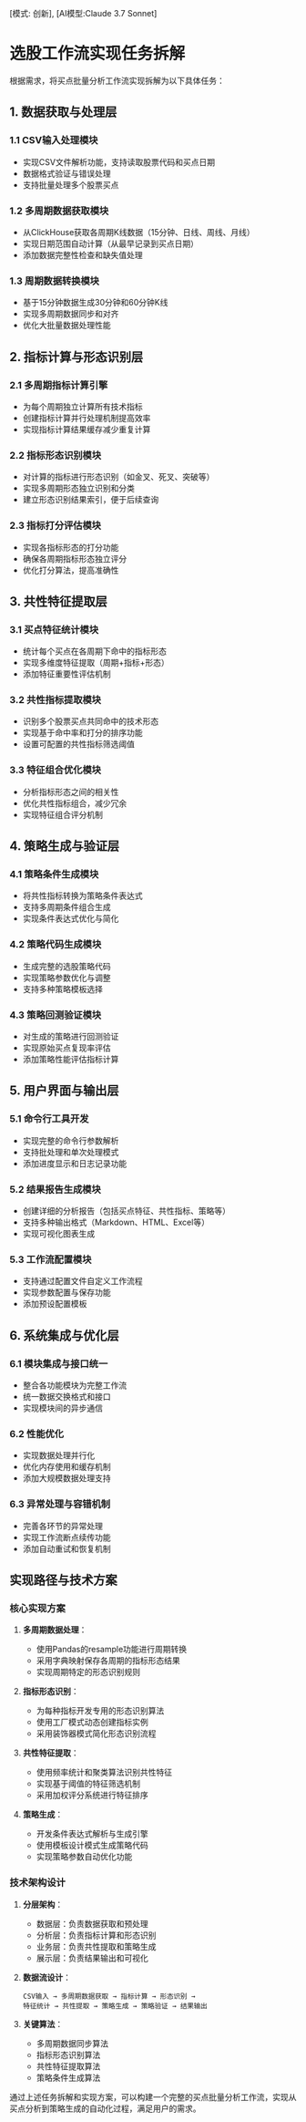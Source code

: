 [模式: 创新], [AI模型:Claude 3.7 Sonnet]

# 选股工作流实现任务拆解

根据需求，将买点批量分析工作流实现拆解为以下具体任务：

## 1. 数据获取与处理层

### 1.1 CSV输入处理模块
- 实现CSV文件解析功能，支持读取股票代码和买点日期
- 数据格式验证与错误处理
- 支持批量处理多个股票买点

### 1.2 多周期数据获取模块
- 从ClickHouse获取各周期K线数据（15分钟、日线、周线、月线）
- 实现日期范围自动计算（从最早记录到买点日期）
- 添加数据完整性检查和缺失值处理

### 1.3 周期数据转换模块
- 基于15分钟数据生成30分钟和60分钟K线
- 实现多周期数据同步和对齐
- 优化大批量数据处理性能

## 2. 指标计算与形态识别层

### 2.1 多周期指标计算引擎
- 为每个周期独立计算所有技术指标
- 创建指标计算并行处理机制提高效率
- 实现指标计算结果缓存减少重复计算

### 2.2 指标形态识别模块
- 对计算的指标进行形态识别（如金叉、死叉、突破等）
- 实现多周期形态独立识别和分类
- 建立形态识别结果索引，便于后续查询

### 2.3 指标打分评估模块
- 实现各指标形态的打分功能
- 确保各周期指标形态独立评分
- 优化打分算法，提高准确性

## 3. 共性特征提取层

### 3.1 买点特征统计模块
- 统计每个买点在各周期下命中的指标形态
- 实现多维度特征提取（周期+指标+形态）
- 添加特征重要性评估机制

### 3.2 共性指标提取模块
- 识别多个股票买点共同命中的技术形态
- 实现基于命中率和打分的排序功能
- 设置可配置的共性指标筛选阈值

### 3.3 特征组合优化模块
- 分析指标形态之间的相关性
- 优化共性指标组合，减少冗余
- 实现特征组合评分机制

## 4. 策略生成与验证层

### 4.1 策略条件生成模块
- 将共性指标转换为策略条件表达式
- 支持多周期条件组合生成
- 实现条件表达式优化与简化

### 4.2 策略代码生成模块
- 生成完整的选股策略代码
- 实现策略参数优化与调整
- 支持多种策略模板选择

### 4.3 策略回测验证模块
- 对生成的策略进行回测验证
- 实现原始买点复现率评估
- 添加策略性能评估指标计算

## 5. 用户界面与输出层

### 5.1 命令行工具开发
- 实现完整的命令行参数解析
- 支持批处理和单次处理模式
- 添加进度显示和日志记录功能

### 5.2 结果报告生成模块
- 创建详细的分析报告（包括买点特征、共性指标、策略等）
- 支持多种输出格式（Markdown、HTML、Excel等）
- 实现可视化图表生成

### 5.3 工作流配置模块
- 支持通过配置文件自定义工作流程
- 实现参数配置与保存功能
- 添加预设配置模板

## 6. 系统集成与优化层

### 6.1 模块集成与接口统一
- 整合各功能模块为完整工作流
- 统一数据交换格式和接口
- 实现模块间的异步通信

### 6.2 性能优化
- 实现数据处理并行化
- 优化内存使用和缓存机制
- 添加大规模数据处理支持

### 6.3 异常处理与容错机制
- 完善各环节的异常处理
- 实现工作流断点续传功能
- 添加自动重试和恢复机制

## 实现路径与技术方案

### 核心实现方案

1. **多周期数据处理**：
   - 使用Pandas的resample功能进行周期转换
   - 采用字典映射保存各周期的指标形态结果
   - 实现周期特定的形态识别规则

2. **指标形态识别**：
   - 为每种指标开发专用的形态识别算法
   - 使用工厂模式动态创建指标实例
   - 采用装饰器模式简化形态识别流程

3. **共性特征提取**：
   - 使用频率统计和聚类算法识别共性特征
   - 实现基于阈值的特征筛选机制
   - 采用加权评分系统进行特征排序

4. **策略生成**：
   - 开发条件表达式解析与生成引擎
   - 使用模板设计模式生成策略代码
   - 实现策略参数自动优化功能

### 技术架构设计

1. **分层架构**：
   - 数据层：负责数据获取和预处理
   - 分析层：负责指标计算和形态识别
   - 业务层：负责共性提取和策略生成
   - 展示层：负责结果输出和可视化

2. **数据流设计**：
   ```
   CSV输入 → 多周期数据获取 → 指标计算 → 形态识别 → 
   特征统计 → 共性提取 → 策略生成 → 策略验证 → 结果输出
   ```

3. **关键算法**：
   - 多周期数据同步算法
   - 指标形态识别算法
   - 共性特征提取算法
   - 策略条件生成算法

通过上述任务拆解和实现方案，可以构建一个完整的买点批量分析工作流，实现从买点分析到策略生成的自动化过程，满足用户的需求。
